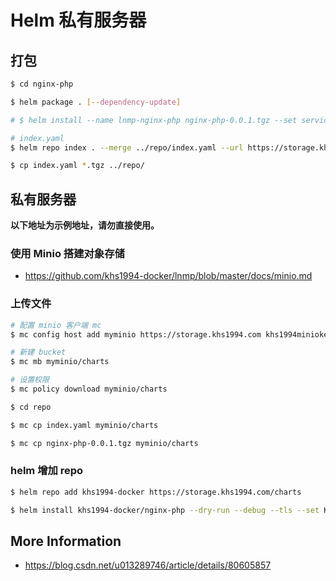 # Helm 私有服务器

## 打包

```bash
$ cd nginx-php

$ helm package . [--dependency-update]

# $ helm install --name lnmp-nginx-php nginx-php-0.0.1.tgz --set service.type=NodePort --tls

# index.yaml
$ helm repo index . --merge ../repo/index.yaml --url https://storage.khs1994.com/charts

$ cp index.yaml *.tgz ../repo/
```

## 私有服务器

**以下地址为示例地址，请勿直接使用。**

### 使用 Minio 搭建对象存储

* https://github.com/khs1994-docker/lnmp/blob/master/docs/minio.md

### 上传文件

```bash
# 配置 minio 客户端 mc
$ mc config host add myminio https://storage.khs1994.com khs1994miniokey khs1994miniosecret

# 新建 bucket
$ mc mb myminio/charts

# 设置权限
$ mc policy download myminio/charts

$ cd repo

$ mc cp index.yaml myminio/charts

$ mc cp nginx-php-0.0.1.tgz myminio/charts
```

### helm 增加 repo

```bash
$ helm repo add khs1994-docker https://storage.khs1994.com/charts

$ helm install khs1994-docker/nginx-php --dry-run --debug --tls --set KEY=VALUE
```

## More Information

* https://blog.csdn.net/u013289746/article/details/80605857
